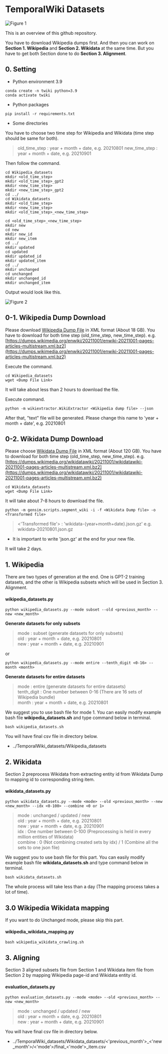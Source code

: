 # TemporalWiki Datasets

![Figure 1](https://user-images.githubusercontent.com/87512263/148145276-30afa286-110d-44aa-9ca4-dde3dc42fd75.png)

This is an overview of this github repository. 

You have to download Wikipedia dumps first. And then you can work on **Section 1. Wikipedia** and **Section 2. Wikidata** at the same time. But you have to get both Section done to do **Section 3. Alignment**. 

## 0. Setting

* Python environment 3.9
```
conda create -n twiki python=3.9 
conda activate twiki
```

* Python packages
```
pip install -r requirements.txt
```

* Some directories

You have to choose two time step for Wikipedia and Wikidata (time step should be same for both).

> old_time_step : year + month + date, e.g. 20210801
> new_time_step : year + month + date, e.g. 20210901

Then follow the command.
```
cd Wikipedia_datasets
mkdir <old_time_step>
mkdir <old_time_step>_gpt2
mkdir <new_time_step>
mkdir <new_time_step>_gpt2
cd ../
cd Wikidata_datasets
mkdir <old_time_step>
mkdir <new_time_step>
mkdir <old_time_step>_<new_time_step>
```

```
cd <old_time_step>_<new_time_step>
mkdir new
cd new
mkdir new_id
mkdir new_item
cd ../
mkdir updated
cd updated
mkdir updated_id
mkdir updated_item
cd ../
mkdir unchanged
cd unchanged
mkdir unchanged_id
mkdir unchanged_item
```

Output would look like this.

![Figure 2](https://user-images.githubusercontent.com/87512263/148153535-92d6ab22-43a0-405b-b9aa-f78fd9da30b7.png)

## 0-1. Wikipedia Dump Download

Please download [Wikipedia Dump File](https://dumps.wikimedia.org/enwiki/) in XML format (About 18 GB). You have to download for both time step (old_time_step, new_time_step).
e.g. [https://dumps.wikimedia.org/enwiki/20211001/enwiki-20211001-pages-articles-multistream.xml.bz2](https://dumps.wikimedia.org/enwiki/20211001/enwiki-20211001-pages-articles-multistream.xml.bz2)

Execute the command.
```
cd Wikipedia_datasets
wget <Dump File Link>
```

It will take about less than 2 hours to download the file.

Execute command.
```
python -m wikiextractor.WikiExtractor <Wikipedia dump file> --json
```
After that, "text" file will be generated. Please change this name to 'year + month + date', e.g. 20210801

## 0-2. Wikidata Dump Download

Please choose [Wikidata Dump File](https://dumps.wikimedia.org/wikidatawiki/) in XML format (About 120 GB). You have to download for both time step (old_time_step, new_time_step).
e.g. [https://dumps.wikimedia.org/wikidatawiki/20211001/wikidatawiki-20211001-pages-articles-multistream.xml.bz2](https://dumps.wikimedia.org/wikidatawiki/20211001/wikidatawiki-20211001-pages-articles-multistream.xml.bz2)

```
cd Wikidata_datasets 
wget <Dump File Link>
```

It will take about 7-8 hours to download the file.

```
python -m gensim.scripts.segment_wiki -i -f <Wikidata Dump file> -o <Transformed file>
```
> <'Transformed file'> : 'wikidata-{year+month+date}.json.gz' e.g. wikidata-20210801.json.gz

* It is important to write 'json.gz' at the end for your new file.

It will take 2 days. 

## 1. Wikipedia

There are two types of generation at the end. One is GPT-2 training datasets, and the other is Wikipedia subsets which will be used in Section 3. Alignment. 

#### wikipedia_datasets.py

``` 
python wikipedia_datasets.py --mode subset --old <previous_month> --new <new_month>
```
**Generate datasets for only subsets**
> mode : subset (generate datasets for only subsets)   
> old : year + month + date, e.g. 20210801   
> new : year + month + date, e.g. 20210901   

or
```
python wikipedia_datasets.py --mode entire --tenth_digit <0-16> --month <month>
```
**Generate datasets for entire datasets**
> mode : entire (generate datasets for entire datasets)   
> tenth_digit : One number between 0-16 (There are 16 sets of Wikipedia bundle)   
> month : year + month + date, e.g. 20210801   

We suggest you to use bash file for mode 1. You can easily modify example bash file **wikipedia_datasets.sh** and type command below in terminal.
``` 
bash wikipedia_datasets.sh
```

You will have final csv file in directory below.

- ../TemporalWiki_datasets/Wikipedia_datasets

## 2. Wikidata

Section 2 preprocess Wikidata from extracting entity id from Wikidata Dump to mapping id to corresponding string item.

#### wikidata_datasets.py

``` 
python wikidata_datasets.py --mode <mode> --old <previous_month> --new <new_month> --idx <0-100> --combine <0 or 1>
```
> mode : unchanged / updated / new   
> old : year + month + date, e.g. 20210801   
> new : year + month + date, e.g. 20210901   
> idx : One number between 0-100 (Preprocessing is held in every million entities of Wikidata)   
> combine : 0 (Not combining created sets by idx) / 1 (Combine all the sets to one json file)   

We suggest you to use bash file for this part. You can easily modify example bash file **wikidata_datasets.sh** and type command below in terminal.
``` 
bash wikidata_datasets.sh
```

The whole process will take less than a day (The mapping process takes a lot of time).

## 3.0 Wikipedia Wikidata mapping

If you want to do Unchanged mode, please skip this part.

#### wikipedia_wikidata_mapping.py

``` 
bash wikipedia_wikidata_crawling.sh
```

## 3. Aligning

Section 3 aligned subsets file from Section 1 and Wikidata item file from Section 2 by mapping Wikipedia page-id and Wikidata entity id.

#### evaluation_datasets.py

``` 
python evaluation_datasets.py --mode <mode> --old <previous_month> --new <new_month>
```
> mode : unchanged / updated / new   
> old : year + month + date, e.g. 20210801   
> new : year + month + date, e.g. 20210901   

You will have final csv file in directory below.

- ../TemporalWiki_datasets/Wikidata_datasets/<'previous_month'>\_<'new_month'>/<'mode'>/final_<'mode'>_item.csv